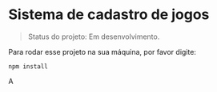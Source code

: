 # Sistema de cadastro de jogos

> Status do projeto: Em desenvolvimento.

Para rodar esse projeto na sua máquina, por favor digite:

```
npm install
```
A
